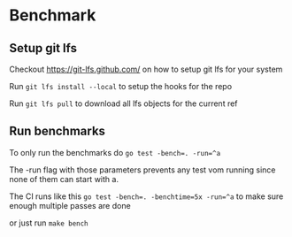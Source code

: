 # Benchmark

## Setup git lfs

Checkout https://git-lfs.github.com/ on how to setup git lfs for your system

Run `git lfs install --local` to setup the hooks for the repo

Run `git lfs pull` to download all lfs objects for the current ref

## Run benchmarks

To only run the benchmarks do `go test -bench=. -run=^a`

The -run flag with those parameters prevents any test vom running since none of them can start with a.

The CI runs like this `go test -bench=. -benchtime=5x -run=^a` to make sure enough multiple passes are done

or just run `make bench`
